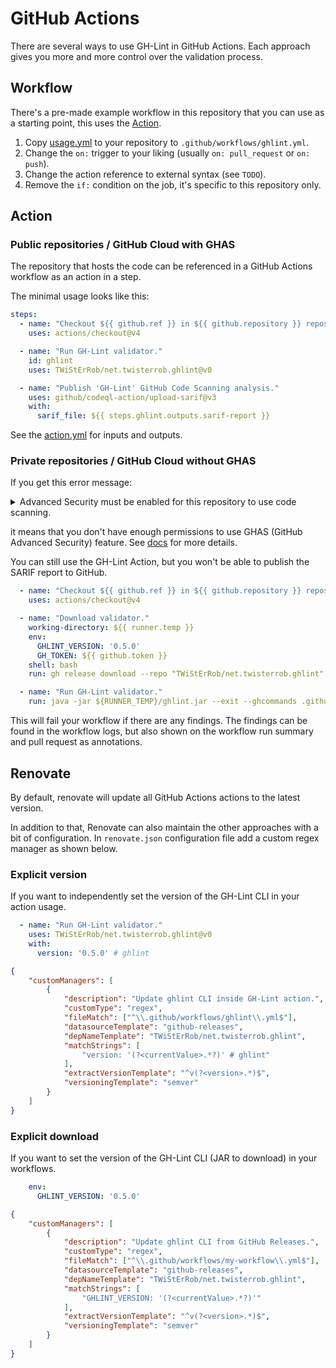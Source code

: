 # GitHub Actions

There are several ways to use GH-Lint in GitHub Actions.
Each approach gives you more and more control over the validation process.

## Workflow

There's a pre-made example workflow in this repository that you can use as a starting point, this uses
the [Action](#action-public-repositories-and-github-cloud-with-ghas).

1. Copy [usage.yml][usage.yml] to your repository to `.github/workflows/ghlint.yml`.
2. Change the `on:` trigger to your liking (usually `on: pull_request` or `on: push`).
3. Change the action reference to external syntax (see `TODO`).
4. Remove the `if:` condition on the job, it's specific to this repository only.

[usage.yml]: https://github.com/TWiStErRob/net.twisterrob.ghlint/blob/main/.github/workflows/usage.yml

## Action

### Public repositories / GitHub Cloud with GHAS

The repository that hosts the code can be referenced in a GitHub Actions workflow as an action in a step.

The minimal usage looks like this:

```yaml
steps:
  - name: "Checkout ${{ github.ref }} in ${{ github.repository }} repository."
    uses: actions/checkout@v4

  - name: "Run GH-Lint validator."
    id: ghlint
    uses: TWiStErRob/net.twisterrob.ghlint@v0

  - name: "Publish 'GH-Lint' GitHub Code Scanning analysis."
    uses: github/codeql-action/upload-sarif@v3
    with:
      sarif_file: ${{ steps.ghlint.outputs.sarif-report }}
```

See the [action.yml][action.yml] for inputs and outputs.

[action.yml]: https://github.com/TWiStErRob/net.twisterrob.ghlint/blob/main/action.yml

### Private repositories / GitHub Cloud without GHAS

If you get this error message:
<details><summary>Advanced Security must be enabled for this repository to use code scanning.</summary>

```
Run github/codeql-action/upload-sarif@v3
  with:
    ...

RequestError [HttpError]: Advanced Security must be enabled for this repository to use code scanning.
{
    status: 403,
    response: {
        url: 'https://api.github.com/repos/<org>/<repo>/code-scanning/analysis/status',
        status: 403,
        data: {
            message: 'Advanced Security must be enabled for this repository to use code scanning.
```

</details>

it means that you don't have enough permissions to use GHAS (GitHub Advanced Security) feature.
See [docs](https://docs.github.com/en/code-security/code-scanning/troubleshooting-code-scanning/advanced-security-must-be-enabled)
for more details.

You can still use the GH-Lint Action, but you won't be able to publish the SARIF report to GitHub.

```yaml
  - name: "Checkout ${{ github.ref }} in ${{ github.repository }} repository."
    uses: actions/checkout@v4

  - name: "Download validator."
    working-directory: ${{ runner.temp }}
    env:
      GHLINT_VERSION: '0.5.0'
      GH_TOKEN: ${{ github.token }}
    shell: bash
    run: gh release download --repo "TWiStErRob/net.twisterrob.ghlint" "v${GHLINT_VERSION}" --pattern "ghlint.jar"

  - name: "Run GH-Lint validator."
    run: java -jar ${RUNNER_TEMP}/ghlint.jar --exit --ghcommands .github/workflows/*.yml
```

This will fail your workflow if there are any findings.
The findings can be found in the workflow logs,
but also shown on the workflow run summary and pull request as annotations.

## Renovate

By default, renovate will update all GitHub Actions actions to the latest version.

In addition to that, Renovate can also maintain the other approaches with a bit of configuration.
In `renovate.json` configuration file add a custom regex manager as shown below.

### Explicit version

If you want to independently set the version of the GH-Lint CLI in your action usage.

```yaml
  - name: "Run GH-Lint validator."
    uses: TWiStErRob/net.twisterrob.ghlint@v0
    with:
      version: '0.5.0' # ghlint
```

```json
{
	"customManagers": [
		{
			"description": "Update ghlint CLI inside GH-Lint action.",
			"customType": "regex",
			"fileMatch": ["^\\.github/workflows/ghlint\\.yml$"],
			"datasourceTemplate": "github-releases",
			"depNameTemplate": "TWiStErRob/net.twisterrob.ghlint",
			"matchStrings": [
				"version: '(?<currentValue>.*?)' # ghlint"
			],
			"extractVersionTemplate": "^v(?<version>.*)$",
			"versioningTemplate": "semver"
		}
	]
}
```

### Explicit download

If you want to set the version of the GH-Lint CLI (JAR to download) in your workflows.

```yaml
    env:
      GHLINT_VERSION: '0.5.0'
```

```json
{
	"customManagers": [
		{
			"description": "Update ghlint CLI from GitHub Releases.",
			"customType": "regex",
			"fileMatch": ["^\\.github/workflows/my-workflow\\.yml$"],
			"datasourceTemplate": "github-releases",
			"depNameTemplate": "TWiStErRob/net.twisterrob.ghlint",
			"matchStrings": [
				"GHLINT_VERSION: '(?<currentValue>.*?)'"
			],
			"extractVersionTemplate": "^v(?<version>.*)$",
			"versioningTemplate": "semver"
		}
	]
}
```

